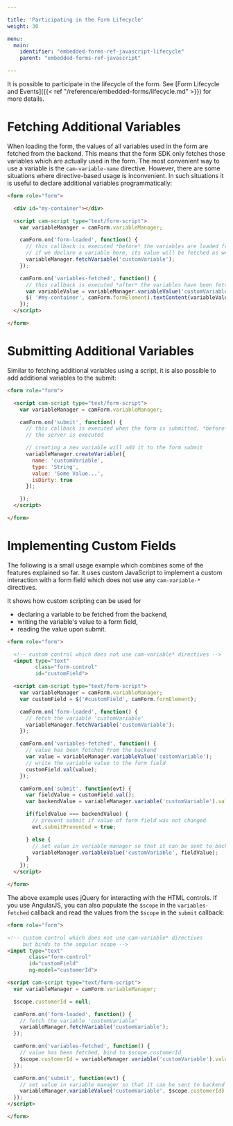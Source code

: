 ```yaml
---

title: 'Participating in the Form Lifecycle'
weight: 30

menu:
  main:
    identifier: "embedded-forms-ref-javascript-lifecycle"
    parent: "embedded-forms-ref-javascript"

---
```


It is possible to participate in the lifecycle of the form. See [Form Lifecycle and
Events]({{< ref "/reference/embedded-forms/lifecycle.md" >}}) for more details.


# Fetching Additional Variables

When loading the form, the values of all variables used in the form are fetched from the
backend. This means that the form SDK only fetches those variables which are actually used in the
form. The most convenient way to use a variable is the `cam-variable-name` directive. However,
there are some situations where directive-based usage is inconvenient. In such situations it is
useful to declare additional variables programmatically:

```html
<form role="form">

  <div id="my-container"></div>

  <script cam-script type="text/form-script">
    var variableManager = camForm.variableManager;

    camForm.on('form-loaded', function() {
      // this callback is executed *before* the variables are loaded from the server.
      // if we declare a variable here, its value will be fetched as well
      variableManager.fetchVariable('customVariable');
    });

    camForm.on('variables-fetched', function() {
      // this callback is executed *after* the variables have been fetched from the server
      var variableValue = variableManager.variableValue('customVariable');
      $( '#my-container', camForm.formElement).textContent(variableValue);
    });
  </script>

</form>
```


# Submitting Additional Variables

Similar to fetching additional variables using a script, it is also possible to add additional
variables to the submit:


```html
<form role="form">

  <script cam-script type="text/form-script">
    var variableManager = camForm.variableManager;

    camForm.on('submit', function() {
      // this callback is executed when the form is submitted, *before* the submit request to
      // the server is executed

      // creating a new variable will add it to the form submit
      variableManager.createVariable({
        name: 'customVariable',
        type: 'String',
        value: 'Some Value...',
        isDirty: true
      });

    });
  </script>

</form>
```


# Implementing Custom Fields

The following is a small usage example which combines some of the features explained so far.
It uses custom JavaScript to implement a custom interaction with a form field which does not
use any `cam-variable-*` directives.

It shows how custom scripting can be used for

* declaring a variable to be fetched from the backend,
* writing the variable's value to a form field,
* reading the value upon submit.

```html
<form role="form">

  <!-- custom control which does not use cam-variable* directives -->
  <input type="text"
         class="form-control"
         id="customField">

  <script cam-script type="text/form-script">
    var variableManager = camForm.variableManager;
    var customField = $('#customField', camForm.formElement);

    camForm.on('form-loaded', function() {
      // fetch the variable 'customVariable'
      variableManager.fetchVariable('customVariable');
    });

    camForm.on('variables-fetched', function() {
      // value has been fetched from the backend
      var value = variableManager.variableValue('customVariable');
      // write the variable value to the form field
      customField.val(value);
    });

    camForm.on('submit', function(evt) {
      var fieldValue = customField.val();
      var backendValue = variableManager.variable('customVariable').value;

      if(fieldValue === backendValue) {
        // prevent submit if value of form field was not changed
        evt.submitPrevented = true;

      } else {
        // set value in variable manager so that it can be sent to backend
        variableManager.variableValue('customVariable', fieldValue);
      }
    });
  </script>

</form>
```
The above example uses jQuery for interacting with the HTML controls. If you use AngularJS, you can also populate the `$scope` in the `variables-fetched` callback and read the values from the `$scope` in the `submit` callback:

```html
<form role="form">

<!-- custom control which does not use cam-variable* directives
     but binds to the angular scope -->
<input type="text"
       class="form-control"
       id="customField"
       ng-model="customerId">

<script cam-script type="text/form-script">
  var variableManager = camForm.variableManager;

  $scope.customerId = null;

  camForm.on('form-loaded', function() {
    // fetch the variable 'customVariable'
    variableManager.fetchVariable('customVariable');
  });

  camForm.on('variables-fetched', function() {
    // value has been fetched, bind to $scope.customerId
    $scope.customerId = variableManager.variable('customVariable').value;
  });

  camForm.on('submit', function(evt) {
    // set value in variable manager so that it can be sent to backend
    variableManager.variableValue('customVariable', $scope.customerId);
  });
</script>

</form>
```
